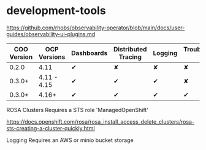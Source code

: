 # development-tools

https://github.com/rhobs/observability-operator/blob/main/docs/user-guides/observability-ui-plugins.md

| __COO Version__ |   __OCP Versions__  | __Dashboards__ | __Distributed Tracing__ | __Logging__ | __Troubleshooting Panel__ |
| --------------- | ------------------- | -------------- | ----------------------- | ----------- | ------------------------- |
| 0.2.0           | 4.11                |       ✔        |             ✘           |       ✘     |             ✘             |
| 0.3.0+          | 4.11 - 4.15         |       ✔        |             ✔           |       ✔     |             ✘             |
| 0.3.0+          | 4.16+               |       ✔        |             ✔           |       ✔     |             ✔             |

ROSA Clusters 
Requires a STS role 
'ManagedOpenShift'

https://docs.openshift.com/rosa/rosa_install_access_delete_clusters/rosa-sts-creating-a-cluster-quickly.html

Logging 
Requires an AWS or minio bucket storage 